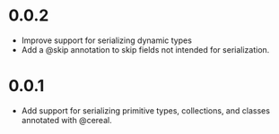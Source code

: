 # 0.0.2

 - Improve support for serializing dynamic types
 - Add a @skip annotation to skip fields not intended for serialization. 

# 0.0.1

 - Add support for serializing primitive types, collections, and classes annotated with @cereal.